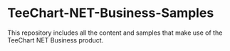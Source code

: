 # TeeChart-NET-Business-Samples
This repository includes all the content and samples that make use of the TeeChart NET Business product.
